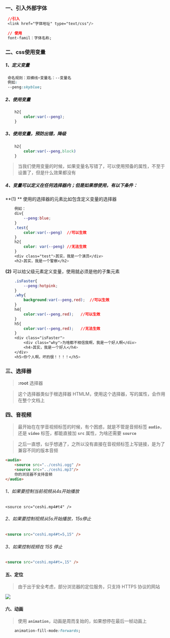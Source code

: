 ###  一、引入外部字体

```css
 //引入
 <link href="字体地址" type="text/css"/>
 
 // 使用
 font-famil：字体名称;
```


### 二、css使用变量

##### 1、定义变量

```css
 命名规则：双横线+变量名：--变量名
 例如:
 --peng:skyblue;
```
##### 2、使用变量

```css
	h2{
		color:var(--peng);
	}
```
##### 3、使用变量，预防出错，降级

```css
	h2{
		color:var(--peng,block)
	}
```

> 当我们使用变量的时候，如果变量名写错了，可以使用预备的属性，不至于设置了，但是什么效果都没有


##### 4、变量可以定义在任何选择器内；但是如果想使用，有以下条件：

**(1) ** 使用的选择器的元素比如包含定义变量的选择器

```css
 	例如：
	div{
		--peng:blue;
	}
	.test{
		color:var(--peng)  //可以生效
	}
	h2{
		color: var(--peng) //无法生效
	}
	<div class="test">其实，我是一个演员</div>
	<h2>其实，我是一个警察</h2>
```

**(2)**  可以给父级元素定义变量，使用就必须是他的子集元素

```css
	.isFaster{
		--peng:hotpink;
	}
	.why{
		background:var(--peng,red);	 //可以生效
	}
	h4{
		color:var(--peng,red);	 //可以生效
	}
	h5{
		color:var(--peng,red);	 //无法生效
	}
	<div class="isFaster">
		<div class="why">为啥都不相信我啊，我是一个好人啊</div>
		<h4>其实，我是一个好人</h4>
	</div>
	<h5>你个人啊，坏的很！！！！</h5>
```


### 三、选择器

> **:root** 选择器

> 这个选择器类似于根选择器 HTMLM，使用这个选择器，写的属性，会作用在整个文档上



### 四、音视频

> 最开始在在学音视频标签的时候，有个困惑，就是不管是音频标签 **`audio`**，还是 **`video`** 标签，都能直接加  **`src`** 属性，为啥还需要 **`source`**

> 之后一直想，似乎想通了，之所以没有直接在音视频标签上写链接，是为了兼容不同的版本音频

```html
<audio>
	<source src="../ceshi.ogg" />
	<source src="../ceshi.mp3"/>
	你的浏览器不支持音频
</audio>
```
###### 1、如果要控制当前视频从4s开始播放

```
<source src="ceshi.mp4#t4" />
```

###### 2、如果要控制视频从5s开始播放，15s停止

```html
<source src="ceshi.mp4#t=5,15" />
```

###### 3、如果控制视频在 15S 停止

```html
<source src="ceshi.mp4#t=,15" />
```

#### 五、定位

> 由于出于安全考虑，部分浏览器的定位服务，只支持 HTTPS 协议的网站

![](https://i.imgur.com/TZx0kwD.png)


#### 六、动画
 
> 使用 **`animation`**，动画是周而复始的，如果想停在最后一帧动画上

```css
	animation-fill-mode:forwards;
```